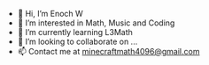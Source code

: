 - 👋 Hi, I’m Enoch W
- 👀 I’m interested in Math, Music and Coding
- 🌱 I’m currently learning L3Math
- 💞️ I’m looking to collaborate on ...
- 📫 Contact me at minecraftmath4096@gmail.com

<!---
MM4096/MM4096 is a ✨ special ✨ repository because its `README.md` (this file) appears on your GitHub profile.
You can click the Preview link to take a look at your changes.
--->

